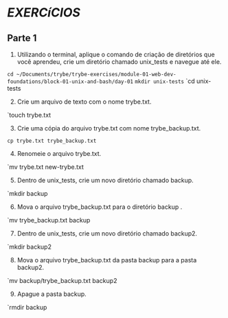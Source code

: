# *EXERCíCIOS*

## **Parte 1**

1. Utilizando o terminal, aplique o comando de criação de diretórios que você aprendeu, crie um diretório chamado unix_tests e navegue até ele.

`cd ~/Documents/trybe/trybe-exercises/module-01-web-dev-foundations/block-01-unix-and-bash/day-01`
`mkdir unix-tests`
`cd unix-tests

2. Crie um arquivo de texto com o nome trybe.txt.

`touch trybe.txt

3. Crie uma cópia do arquivo trybe.txt com nome trybe_backup.txt.

`cp trybe.txt trybe_backup.txt`

4. Renomeie o arquivo trybe.txt.

`mv trybe.txt new-trybe.txt

5. Dentro de unix_tests, crie um novo diretório chamado backup.

`mkdir backup

6. Mova o arquivo trybe_backup.txt para o diretório backup .

`mv trybe_backup.txt backup 

7. Dentro de unix_tests, crie um novo diretório chamado backup2.

`mkdir backup2

8. Mova o arquivo trybe_backup.txt da pasta backup para a pasta backup2.

`mv backup/trybe_backup.txt backup2 

9. Apague a pasta backup.

`rmdir backup



